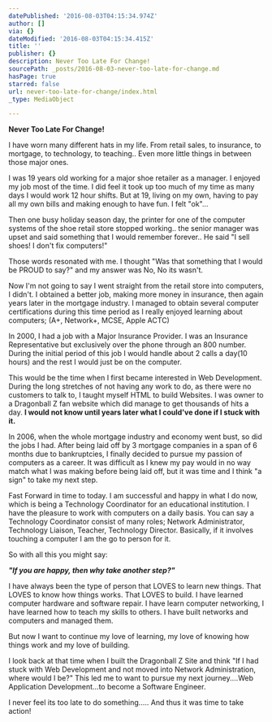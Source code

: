 ```yaml
---
datePublished: '2016-08-03T04:15:34.974Z'
author: []
via: {}
dateModified: '2016-08-03T04:15:34.415Z'
title: ''
publisher: {}
description: Never Too Late For Change!
sourcePath: _posts/2016-08-03-never-too-late-for-change.md
hasPage: true
starred: false
url: never-too-late-for-change/index.html
_type: MediaObject

---
```

**Never Too Late For Change!**

I have worn many different hats in my life. From retail sales, to insurance, to mortgage, to technology, to teaching.. Even more little things in between those major ones.

I was 19 years old working for a major shoe retailer as a manager. I enjoyed my job most of the time. I did feel it took up too much of my time as many days I would work 12 hour shifts. But at 19, living on my own, having to pay all my own bills and making enough to have fun. I felt "ok"...

Then one busy holiday season day, the printer for one of the computer systems of the shoe retail store stopped working.. the senior manager was upset and said something that I would remember forever.. He said "I sell shoes! I don't fix computers!"

Those words resonated with me. I thought "Was that something that I would be PROUD to say?" and my answer was No, No its wasn't.

Now I'm not going to say I went straight from the retail store into computers, I didn't. I obtained a better job, making more money in insurance, then again years later in the mortgage industry. I managed to obtain several computer certifications during this time period as I really enjoyed learning about computers; (A+, Network+, MCSE, Apple ACTC)

In 2000, I had a job with a Major Insurance Provider. I was an Insurance Representative but exclusively over the phone through an 800 number. During the initial period of this job I would handle about 2 calls a day(10 hours) and the rest I would just be on the computer.

This would be the time when I first became interested in Web Development. During the long stretches of not having any work to do, as there were no customers to talk to, I taught myself HTML to build Websites. I was owner to a Dragonball Z fan website which did manage to get thousands of hits a day. **I would not know until years later what I could've done if I stuck with it.**

In 2006, when the whole mortgage industry and economy went bust, so did the jobs I had. After being laid off by 3 mortgage companies in a span of 6 months due to bankruptcies, I finally decided to pursue my passion of computers as a career. It was difficult as I knew my pay would in no way match what I was making before being laid off, but it was time and I think "a sign" to take my next step.

Fast Forward in time to today. I am successful and happy in what I do now, which is being a Technology Coordinator for an educational institution. I have the pleasure to work with computers on a daily basis. You can say a Technology Coordinator consist of many roles; Network Administrator, Technology Liaison, Teacher, Technology Director. Basically, if it involves touching a computer I am the go to person for it.

So with all this you might say:

_**"If you are happy, then why take another step?"**_

I have always been the type of person that LOVES to learn new things. That LOVES to know how things works. That LOVES to build. I have learned computer hardware and software repair. I have learn computer networking, I have learned how to teach my skills to others. I have built networks and computers and managed them.

But now I want to continue my love of learning, my love of knowing how things work and my love of building.

I look back at that time when I built the Dragonball Z Site and think "If I had stuck with Web Development and not moved into Network Administration, where would I be?" This led me to want to pursue my next journey....Web Application Development...to become a Software Engineer.

I never feel its too late to do something..... And thus it was time to take action!